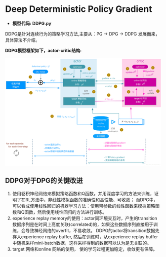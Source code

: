# Deep Deterministic Policy Gradient

- **模型代码: DDPG.py**

DDPG是针对连续行为的策略学习方法,主要从：PG -> DPG -> DDPG 发展而来，具体算法不介绍。

**DDPG模型框架如下，actor-critic结构:**

<img src='1.jpeg'>





## DDPG对于DPG的关键改进

1. 使用卷积神经网络来模拟策略函数和Q函数，并用深度学习的方法来训练，证明了在RL方法中，非线性模拟函数的准确性和高性能、可收敛； 
   而DPG中，可以看成使用线性回归的机器学习方法：使用带参数的线性函数来模拟策略函数和Q函数，然后使用线性回归的方法进行训练。
2. experience replay memory的使用：actor同环境交互时，产生的transition数据序列是在时间上高度关联(correlated)的，如果这些数据序列直接用于训练，会导致神经网络的overfit，不易收敛。 
   DDPG的actor将transition数据先存入experience replay buffer, 然后在训练时，从experience replay buffer中随机采样mini-batch数据，这样采样得到的数据可以认为是无关联的。
3. target 网络和online 网络的使用， 使的学习过程更加稳定，收敛更有保障。

 

